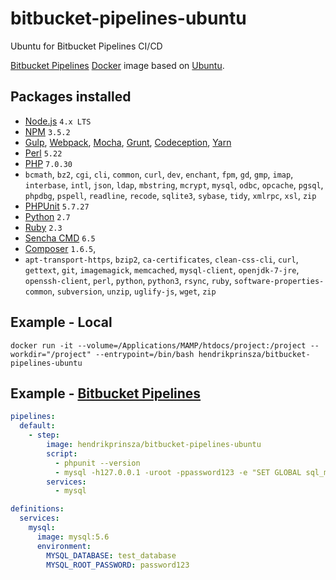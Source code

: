 # bitbucket-pipelines-ubuntu
Ubuntu for Bitbucket Pipelines CI/CD


[Bitbucket Pipelines](https://bitbucket.org/product/features/pipelines) [Docker](https://www.docker.com/) image based on [Ubuntu](https://hub.docker.com/_/ubuntu/).

## Packages installed
 - [Node.js](https://nodejs.org/) `4.x LTS`
 - [NPM](https://www.npmjs.com/) `3.5.2`
  - [Gulp](http://gulpjs.com/), [Webpack](https://webpack.github.io/), [Mocha](https://mochajs.org/), [Grunt](http://gruntjs.com/), [Codeception](https://codeception.com/), [Yarn](https://yarnpkg.com/)
 - [Perl](https://www.perl.org/) `5.22`
 - [PHP](http://www.php.net/) `7.0.30`
  -  `bcmath`, `bz2`, `cgi`, `cli`, `common`, `curl`, `dev`, `enchant`, `fpm`, `gd`, `gmp`, `imap`, `interbase`, `intl`, `json`, `ldap`, `mbstring`, `mcrypt`, `mysql`, `odbc`, `opcache`, `pgsql`, `phpdbg`, `pspell`, `readline`, `recode`, `sqlite3`, `sybase`, `tidy`, `xmlrpc`, `xsl`, `zip`
 - [PHPUnit](https://phpunit.de/) `5.7.27`
 - [Python](https://www.python.org/) `2.7`
 - [Ruby](https://www.ruby-lang.org/) `2.3`
 - [Sencha CMD](http://docs.sencha.com/cmd/) `6.5`
 - [Composer](https://getcomposer.org/) `1.6.5`,
 - `apt-transport-https`, `bzip2`, `ca-certificates`, `clean-css-cli`, `curl`, `gettext`, `git`, `imagemagick`, `memcached`, `mysql-client`, `openjdk-7-jre`, `openssh-client`, `perl`, `python`, `python3`, `rsync`, `ruby`, `software-properties-common`, `subversion`, `unzip`, `uglify-js`, `wget`, `zip`

## Example - Local
```SHELL
docker run -it --volume=/Applications/MAMP/htdocs/project:/project --workdir="/project" --entrypoint=/bin/bash hendrikprinsza/bitbucket-pipelines-ubuntu
```

## Example - [Bitbucket Pipelines](https://bitbucket.org/product/features/pipelines)
```YAML
pipelines:
  default:
    - step:
        image: hendrikprinsza/bitbucket-pipelines-ubuntu
        script:
          - phpunit --version
          - mysql -h127.0.0.1 -uroot -ppassword123 -e "SET GLOBAL sql_mode = 'NO_ENGINE_SUBSTITUTION';"
        services:
          - mysql

definitions:
  services:
    mysql:
      image: mysql:5.6
      environment:
        MYSQL_DATABASE: test_database
        MYSQL_ROOT_PASSWORD: password123
```
